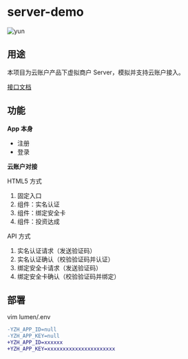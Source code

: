 # server-demo

![yun](https://www.yunzhanghu.com/img/logo.png)

## 用途

本项目为云账户产品下虚拟商户 Server，模拟并支持云账户接入。

[接口文档](yunzhanghu.com)

## 功能

**App 本身**

* 注册
* 登录

**云账户对接**

HTML5 方式

1. 固定入口
2. 组件：实名认证
3. 组件：绑定安全卡
4. 组件：投资达成

API 方式

1. 实名认证请求（发送验证码）
1. 实名认证确认（校验验证码并认证）
1. 绑定安全卡请求（发送验证码）
1. 绑定安全卡确认（校验验证码并绑定）

## 部署

vim lumen/.env

```diff
-YZH_APP_ID=null
-YZH_APP_KEY=null
+YZH_APP_ID=xxxxxx
+YZH_APP_KEY=xxxxxxxxxxxxxxxxxxxxxx
```

